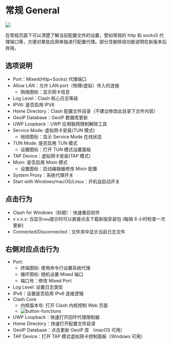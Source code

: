 # 常规 General

![](~@imgs/ui-general.png)

在常规页面下可以清楚了解当前配置文件的设置，譬如常规的 http 和 socks5 代理端口等，方便对某些应用单独进行配置代理。部分含删除线功能说明在新版本后弃用。

## 选项说明

- Port：Mixed(Http+Socks) 代理端口
- Allow LAN：允许 LAN port（物理/虚拟）传入的连接
  - 网络图标：显示网卡信息
- Log Level：Clash 核心日志等级
- IPV6: 是否启用 IPV6
- Home Directory：Clash 配置文件目录（不建议修改此目录下文件内容）
- GeoIP Database：GeoIP 数据库更新
- UWP Loopback：UWP 应用联网限制解除工具
- Service Mode: 虚拟网卡安装(TUN 模式)
  - 地球图标：显示 Service Mode 在线状态
- TUN Mode: 是否启用 TUN 模式
  - 设置图标：打开 TUN 模式设置面板
- TAP Device：虚拟网卡安装(TAP 模式)
- Mixin: 是否启用 Mixin 模式
  - 设置图标：启动编辑器修改 Mixin 配置
- System Proxy：系统代理开关
- Start with Windows/macOS/Linux：开机自启动开关

## 点击行为

- Clash for Windows（标题）：快速重启软件
- v x.x.x: 当显示`new`提示时可以直接点击下载新版安装包 (每隔 6 小时检查一次更新)
- Connected/Disconnected：文件夹中显示当前日志文件

## 右侧对应点击行为

- Port:
  - 终端图标: 使用命令行设置系统代理
  - 循环图标: 随机设置 Mixed 端口
  - 端口号：修改 Mixed Port
- Log Level: 设置日志类型
- IPv6：设置是否启用 IPv6 连接逻辑
- Clash Core
  - 内核版本号: 打开 Clash 内核控制 Web 页面
  - ![button-functions](~@imgs/button-functions.png)
- UWP Loopback：快速打开回环代理限制器
- Home Directory：快速打开配置文件目录
- GeoIP Database：点击更新 GeoIP 库 （macOS 可用）
- TAP Device：打开 TAP 模式虚拟网卡控制面板（Windows 可用）
